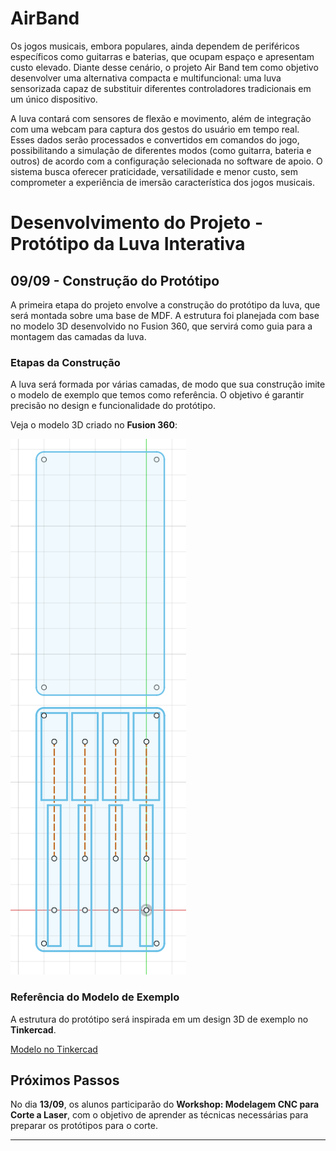 # AirBand
Os jogos musicais, embora populares, ainda dependem de periféricos específicos como guitarras e baterias, que ocupam espaço e apresentam custo elevado. Diante desse cenário, o projeto Air Band tem como objetivo desenvolver uma alternativa compacta e multifuncional: uma luva sensorizada capaz de substituir diferentes controladores tradicionais em um único dispositivo.

A luva contará com sensores de flexão e movimento, além de integração com uma webcam para captura dos gestos do usuário em tempo real. Esses dados serão processados e convertidos em comandos do jogo, possibilitando a simulação de diferentes modos (como guitarra, bateria e outros) de acordo com a configuração selecionada no software de apoio. O sistema busca oferecer praticidade, versatilidade e menor custo, sem comprometer a experiência de imersão característica dos jogos musicais.

# Desenvolvimento do Projeto - Protótipo da Luva Interativa

## 09/09 - Construção do Protótipo

A primeira etapa do projeto envolve a construção do protótipo da luva, que será montada sobre uma base de MDF. A estrutura foi planejada com base no modelo 3D desenvolvido no Fusion 360, que servirá como guia para a montagem das camadas da luva.

### Etapas da Construção

A luva será formada por várias camadas, de modo que sua construção imite o modelo de exemplo que temos como referência. O objetivo é garantir precisão no design e funcionalidade do protótipo. 

Veja o modelo 3D criado no **Fusion 360**:

![Protótipo Fusion](imgs/fusion.png)

### Referência do Modelo de Exemplo

A estrutura do protótipo será inspirada em um design 3D de exemplo no **Tinkercad**.

[Modelo no Tinkercad](https://www.tinkercad.com/things/4D4zS8COB8K-shiny-kup-fyyran/edit?returnTo=https%3A%2F%2Fwww.tinkercad.com%2Fdashboard&sharecode=UVHHCoMKiPKIRVZKPQqXZzOaWMGkzx-22mJVrR5R0As)

## Próximos Passos

No dia **13/09**, os alunos participarão do **Workshop: Modelagem CNC para Corte a Laser**, com o objetivo de aprender as técnicas necessárias para preparar os protótipos para o corte.

---